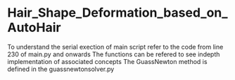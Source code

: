 # Hair_Shape_Deformation_based_on_AutoHair

To understand the serial exection of main script refer to the code from line 230 of main.py and onwards
The functions can be refered to see indepth implementation of associated concepts
The GuassNewton method is defined in the guassnewtonsolver.py
